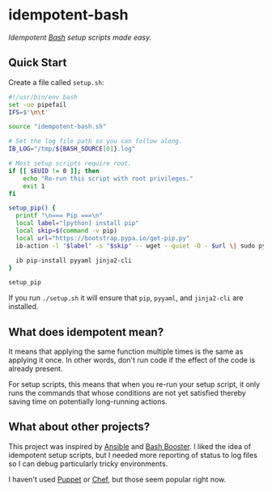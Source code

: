 # idempotent-bash
_Idempotent [Bash] setup scripts made easy._

## Quick Start
Create a file called `setup.sh`:

```bash
#!/usr/bin/env bash
set -uo pipefail
IFS=$'\n\t'

source "idempotent-bash.sh"

# Set the log file path so you can follow along.
IB_LOG="/tmp/${BASH_SOURCE[0]}.log"

# Most setup scripts require root.
if [[ $EUID != 0 ]]; then
    echo "Re-run this script with root privileges."
    exit 1
fi

setup_pip() {
  printf "\n=== Pip ===\n"
  local label="[python] install pip"
  local skip=$(command -v pip)
  local url="https://bootstrap.pypa.io/get-pip.py"
  ib-action -l "$label" -s "$skip" -- wget --quiet -O - $url \| sudo python

  ib pip-install pyyaml jinja2-cli
}

setup_pip
```

If you run `./setup.sh` it will ensure that `pip`, `pyyaml`, and `jinja2-cli` are installed.

## What does idempotent mean?
It means that applying the same function multiple times is the same as applying it once. In other words, don't run code if the effect of the code is already present.

For setup scripts, this means that when you re-run your setup script, it only runs the commands that whose conditions are not yet satisfied thereby saving time on potentially long-running actions.

## What about other projects?
This project was inspired by [Ansible] and [Bash Booster]. I liked the idea of idempotent setup scripts, but I needed more reporting of status to log files so I can debug particularly tricky environments.

I haven't used [Puppet] or [Chef], but those seem popular right now.

[Ansible]: https://www.ansible.com/
[Bash Booster]: http://www.bashbooster.net/
[Bash]: https://www.gnu.org/software/bash/
[Chef]: https://www.chef.io/chef/
[Puppet]: https://puppetlabs.com/
